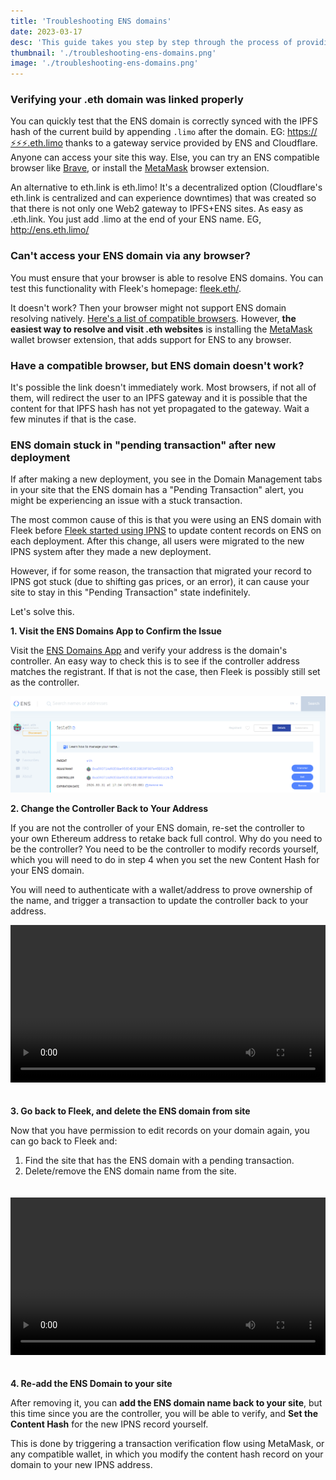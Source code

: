 ```yaml
---
title: 'Troubleshooting ENS domains'
date: 2023-03-17
desc: 'This guide takes you step by step through the process of providing a unique hostname, creating a Content Acceleration Zone, and configuring domain settings.'
thumbnail: './troubleshooting-ens-domains.png'
image: './troubleshooting-ens-domains.png'
---
```


### Verifying your .eth domain was linked properly

You can quickly test that the ENS domain is correctly synced with the IPFS hash of the current build by appending `.limo` after the domain. EG: [https://⚡⚡⚡.eth.limo](https://xn--57haa.eth.limo/) thanks to a gateway service provided by ENS and Cloudflare. Anyone can access your site this way. Else, you can try an ENS compatible browser like [Brave](https://brave.com/), or install the [MetaMask](https://metamask.io/) browser extension.

An alternative to eth.link is eth.limo! It's a decentralized option (Cloudflare's eth.link is centralized and can experience downtimes) that was created so that there is not only one Web2 gateway to IPFS+ENS sites. As easy as .eth.link. You just add .limo at the end of your ENS name. EG, http://ens.eth.limo/

### Can't access your ENS domain via any browser?

You must ensure that your browser is able to resolve ENS domains. You can test this functionality with Fleek's homepage: [fleek.eth/](https://app.ens.domains/fleek.eth).

It doesn't work? Then your browser might not support ENS domain resolving natively. [Here's a list of compatible browsers](<https://medium.com/the-ethereum-name-service/all-the-ways-you-can-surf-the-decentralized-web-today-bf8e7a42fa27#:~:text=There%20are%20at%20least%20five,and%20Unstoppable%20Browser%20(desktop)>). However, **the easiest way to resolve and visit .eth websites** is installing the [MetaMask](https://metamask.io/) wallet browser extension, that adds support for ENS to any browser.

### Have a compatible browser, but ENS domain doesn't work?

It's possible the link doesn't immediately work. Most browsers, if not all of them, will redirect the user to an IPFS gateway and it is possible that the content for that IPFS hash has not yet propagated to the gateway. Wait a few minutes if that is the case.

### ENS domain stuck in "pending transaction" after new deployment

If after making a new deployment, you see in the Domain Management tabs in your site that the ENS domain has a "Pending Transaction" alert, you might be experiencing an issue with a stuck transaction.

The most common cause of this is that you were using an ENS domain with Fleek before [Fleek started using IPNS](https://blog.fleek.co/posts/ens-now-on-ipns-hash-updates) to update content records on ENS on each deployment. After this change, all users were migrated to the new IPNS system after they made a new deployment.

However, if for some reason, the transaction that migrated your record to IPNS got stuck (due to shifting gas prices, or an error), it can cause your site to stay in this "Pending Transaction" state indefinitely.

Let's solve this.

**1. Visit the ENS Domains App to Confirm the Issue**

Visit the [ENS Domains App](https://app.ens.domains/) and verify your address is the domain's controller. An easy way to check this is to see if the controller address matches the registrant. If that is not the case, then Fleek is possibly still set as the controller.

![registrant image](./registrant.png)

**2. Change the Controller Back to Your Address**

If you are not the controller of your ENS domain, re-set the controller to your own Ethereum address to retake back full control. Why do you need to be the controller? You need to be the controller to modify records yourself, which you will need to do in step 4 when you set the new Content Hash for your ENS domain.

You will need to authenticate with a wallet/address to prove ownership of the name, and trigger a transaction to update the controller back to your address.

<video width="100%" height="auto" autoplay loop style="margin-bottom:20px;">
  <source src="/support/troubleshooting/common-issues/change-controller.mp4" type="video/mp4">
</video>

**3. Go back to Fleek, and delete the ENS domain from site**

Now that you have permission to edit records on your domain again, you can go back to Fleek and:

1. Find the site that has the ENS domain with a pending transaction.
2. Delete/remove the ENS domain name from the site.

<video width="100%" height="auto" autoplay loop style="margin:20px 0;">
  <source src="/support/troubleshooting/common-issues/ens-remove.mp4" type="video/mp4">
</video>

**4. Re-add the ENS Domain to your site**

After removing it, you can **add the ENS domain name back to your site**, but this time since you are the controller, you will be able to verify, and **Set the Content Hash** for the new IPNS record yourself.

This is done by triggering a transaction verification flow using MetaMask, or any compatible wallet, in which you modify the content hash record on your domain to your new IPNS address.
